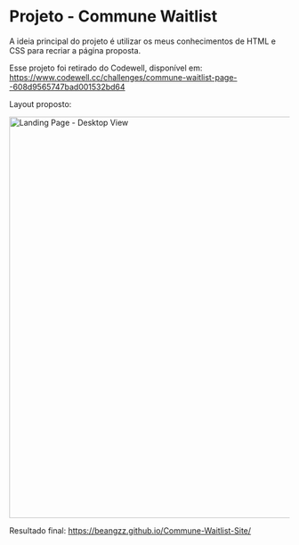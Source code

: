 # Projeto - Commune Waitlist


A ideia principal do projeto é utilizar os meus conhecimentos de HTML e CSS para recriar a página proposta.

Esse projeto foi retirado do  Codewell, disponível em: https://www.codewell.cc/challenges/commune-waitlist-page--608d9565747bad001532bd64

Layout proposto:

<img width="720" alt="Landing Page - Desktop View" src="https://user-images.githubusercontent.com/89169695/156661307-1b371511-b0e2-4dde-9dcb-ae45f10f71bd.png">

Resultado final: https://beangzz.github.io/Commune-Waitlist-Site/

